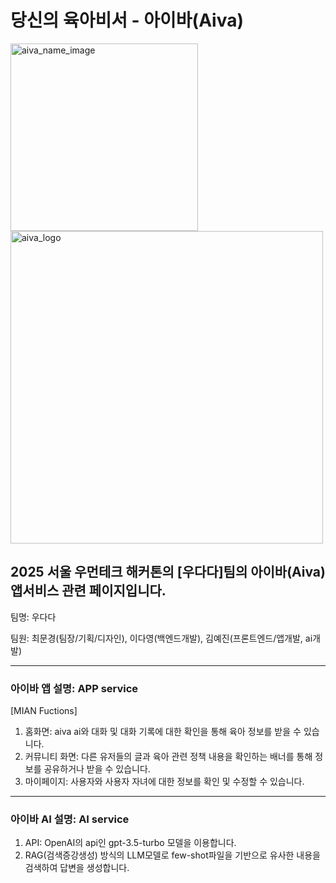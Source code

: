 # 당신의 육아비서 - 아이바(Aiva)

<img width="300" height="300" alt="aiva_name_image" src="https://github.com/user-attachments/assets/a3886fda-f091-42ae-94ac-6cbcdf98f89f" />
<img width="500" height="500" alt="aiva_logo" src="https://github.com/user-attachments/assets/74de9561-abea-4c44-8c40-6f35fb7a5fc9" />


## 2025 서울 우먼테크 해커톤의 [우다다]팀의 아이바(Aiva) 앱서비스 관련 페이지입니다. 

팀명: 우다다

팀원: 최문경(팀장/기획/디자인), 이다영(백엔드개발), 김예진(프론트엔드/앱개발, ai개발)

----------

### 아이바 앱 설명: APP service

[MIAN Fuctions]

1. 홈화면: aiva ai와 대화 및 대화 기록에 대한 확인을 통해 육아 정보를 받을 수 있습니다. 
2. 커뮤니티 화면: 다른 유저들의 글과 육아 관련 정책 내용을 확인하는 배너를 통해 정보를 공유하거나 받을 수 있습니다. 
3. 마이페이지: 사용자와 사용자 자녀에 대한 정보를 확인 및 수정할 수 있습니다.

----------

### 아이바 AI 설명: AI service

1. API: OpenAI의 api인 gpt-3.5-turbo 모델을 이용합니다.
2. RAG(검색증강생성) 방식의 LLM모델로 few-shot파일을 기반으로 유사한 내용을 검색하여 답변을 생성합니다. 
